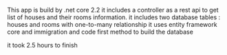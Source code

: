 This app is build by .net core 2.2
it includes a controller as a rest api to get list of houses and their rooms information.
it includes two database tables : houses and rooms with one-to-many relationship
it uses entity framework core and immigration and code first method to build the database

it took 2.5 hours to finish

